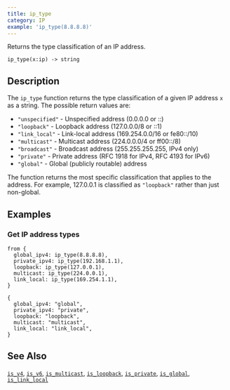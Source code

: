 ```yaml
---
title: ip_type
category: IP
example: 'ip_type(8.8.8.8)'
---
```


Returns the type classification of an IP address.

```tql
ip_type(x:ip) -> string
```

## Description

The `ip_type` function returns the type classification of a given IP address `x`
as a string. The possible return values are:

- `"unspecified"` - Unspecified address (0.0.0.0 or ::)
- `"loopback"` - Loopback address (127.0.0.0/8 or ::1)
- `"link_local"` - Link-local address (169.254.0.0/16 or fe80::/10)
- `"multicast"` - Multicast address (224.0.0.0/4 or ff00::/8)
- `"broadcast"` - Broadcast address (255.255.255.255, IPv4 only)
- `"private"` - Private address (RFC 1918 for IPv4, RFC 4193 for IPv6)
- `"global"` - Global (publicly routable) address

The function returns the most specific classification that applies to the
address. For example, 127.0.0.1 is classified as `"loopback"` rather than
just non-global.

## Examples

### Get IP address types

```tql
from {
  global_ipv4: ip_type(8.8.8.8),
  private_ipv4: ip_type(192.168.1.1),
  loopback: ip_type(127.0.0.1),
  multicast: ip_type(224.0.0.1),
  link_local: ip_type(169.254.1.1),
}
```

```tql
{
  global_ipv4: "global",
  private_ipv4: "private",
  loopback: "loopback",
  multicast: "multicast",
  link_local: "link_local",
}
```

## See Also

[`is_v4`](/reference/functions/is_v4), [`is_v6`](/reference/functions/is_v6),
[`is_multicast`](/reference/functions/is_multicast),
[`is_loopback`](/reference/functions/is_loopback),
[`is_private`](/reference/functions/is_private),
[`is_global`](/reference/functions/is_global),
[`is_link_local`](/reference/functions/is_link_local)